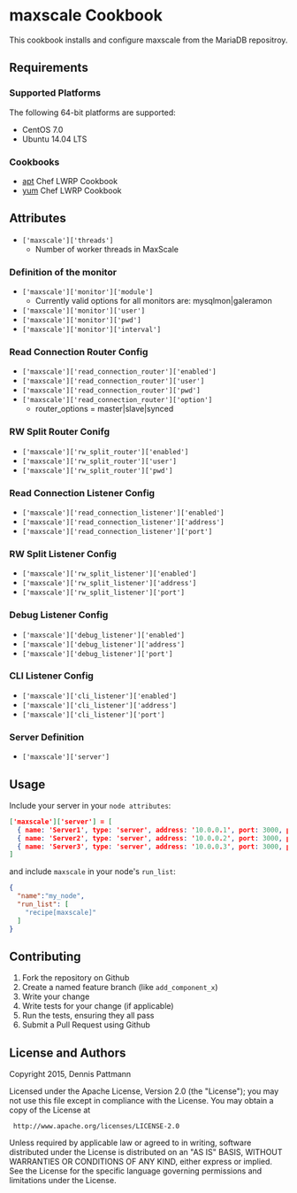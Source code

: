 maxscale Cookbook
=================

This cookbook installs and configure maxscale from the MariaDB repositroy.

## Requirements

### Supported Platforms

The following 64-bit platforms are supported:

* CentOS 7.0
* Ubuntu 14.04 LTS

### Cookbooks

* [apt](https://supermarket.getchef.com/cookbooks/apt) Chef LWRP Cookbook
* [yum](https://supermarket.getchef.com/cookbooks/yum) Chef LWRP Cookbook

## Attributes

* `['maxscale']['threads']`
  - Number of worker threads in MaxScale

### Definition of the monitor
* `['maxscale']['monitor']['module']`
  - Currently valid options for all monitors are: mysqlmon|galeramon
* `['maxscale']['monitor']['user']`
* `['maxscale']['monitor']['pwd']`
* `['maxscale']['monitor']['interval']`

### Read Connection Router Config
* `['maxscale']['read_connection_router']['enabled']`
* `['maxscale']['read_connection_router']['user']`
* `['maxscale']['read_connection_router']['pwd']`
* `['maxscale']['read_connection_router']['option']`
  - router_options = master|slave|synced

### RW Split Router Conifg
* `['maxscale']['rw_split_router']['enabled']`
* `['maxscale']['rw_split_router']['user']`
* `['maxscale']['rw_split_router']['pwd']`

### Read Connection Listener Config
* `['maxscale']['read_connection_listener']['enabled']`
* `['maxscale']['read_connection_listener']['address']`
* `['maxscale']['read_connection_listener']['port']`

### RW Split Listener Config
* `['maxscale']['rw_split_listener']['enabled']`
* `['maxscale']['rw_split_listener']['address']`
* `['maxscale']['rw_split_listener']['port']`

### Debug Listener Config
* `['maxscale']['debug_listener']['enabled']`
* `['maxscale']['debug_listener']['address']`
* `['maxscale']['debug_listener']['port']`

### CLI Listener Config
* `['maxscale']['cli_listener']['enabled']`
* `['maxscale']['cli_listener']['address']`
* `['maxscale']['cli_listener']['port']`

### Server Definition
* `['maxscale']['server']`

## Usage

Include your server in your `node attributes`:

```json
['maxscale']['server'] = [
  { name: 'Server1', type: 'server', address: '10.0.0.1', port: 3000, protocol: 'MySQLBackend' },
  { name: 'Server2', type: 'server', address: '10.0.0.2', port: 3000, protocol: 'MySQLBackend' },
  { name: 'Server3', type: 'server', address: '10.0.0.3', port: 3000, protocol: 'MySQLBackend' }
]

```

and include `maxscale` in your node's `run_list`:

```json
{
  "name":"my_node",
  "run_list": [
    "recipe[maxscale]"
  ]
}
```

## Contributing

1. Fork the repository on Github
2. Create a named feature branch (like `add_component_x`)
3. Write your change
4. Write tests for your change (if applicable)
5. Run the tests, ensuring they all pass
6. Submit a Pull Request using Github

## License and Authors

Copyright 2015, Dennis Pattmann

Licensed under the Apache License, Version 2.0 (the "License");
you may not use this file except in compliance with the License.
You may obtain a copy of the License at

     http://www.apache.org/licenses/LICENSE-2.0

Unless required by applicable law or agreed to in writing, software
distributed under the License is distributed on an "AS IS" BASIS,
WITHOUT WARRANTIES OR CONDITIONS OF ANY KIND, either express or implied.
See the License for the specific language governing permissions and
limitations under the License.

